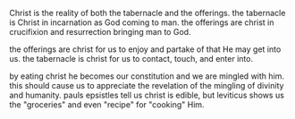 Christ is the reality of both the tabernacle and the offerings. the tabernacle is
Christ in incarnation as God coming to man. the offerings are christ in crucifixion
and resurrection bringing man to God.

the offerings are christ for us to enjoy and partake of that He may get into us. the tabernacle is christ for us to contact, touch, and enter into.

by eating christ he becomes our constitution and we are mingled with him. this should cause us to appreciate the revelation of the mingling of divinity and humanity. pauls epsistles tell us christ is edible, but leviticus shows us the "groceries" and even "recipe" for "cooking" Him. 
